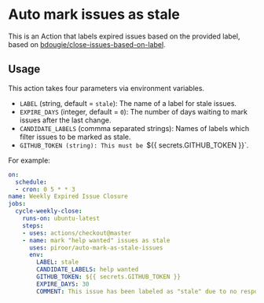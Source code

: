 # Auto mark issues as stale
This is an Action that labels expired issues based on the provided label, based on [bdougie/close-issues-based-on-label](https://github.com/bdougie/close-issues-based-on-label).

## Usage

This action takes four parameters via environment variables.

* `LABEL` (string, default = `stale`): The name of a label for stale issues.
* `EXPIRE_DAYS` (integer, default = `0`): The number of days waiting to mark issues after the last change.
* `CANDIDATE_LABELS` (commma separated strings): Names of labels which filter issues to be marked as stale.
* `GITHUB_TOKEN (string): This must be `${{ secrets.GITHUB_TOKEN }}`.

For example:

```yml
on:
  schedule:
  - cron: 0 5 * * 3 
name: Weekly Expired Issue Closure
jobs:
  cycle-weekly-close:
    runs-on: ubuntu-latest
    steps:
    - uses: actions/checkout@master
    - name: mark "help wanted" issues as stale
      uses: piroor/auto-mark-as-stale-issues
      env:
        LABEL: stale
        CANDIDATE_LABELS: help wanted
        GITHUB_TOKEN: ${{ secrets.GITHUB_TOKEN }}
        EXPIRE_DAYS: 30
        COMMENT: This issue has been labeled as "stale" due to no response in 30 days.
```
